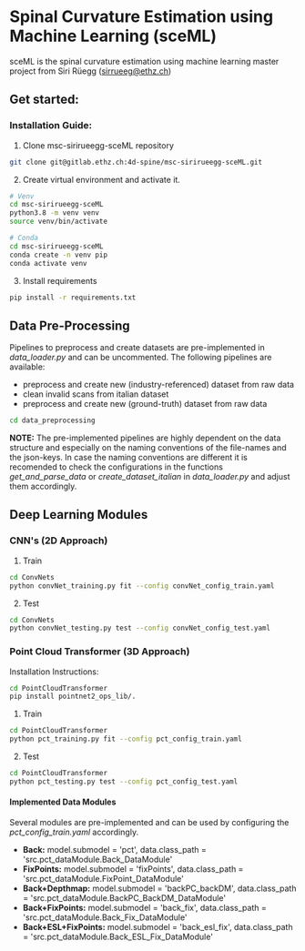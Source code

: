 # Spinal Curvature Estimation using Machine Learning (sceML)

sceML is the spinal curvature estimation using machine learning master project from Siri Rüegg (sirrueeg@ethz.ch)

## Get started:

### Installation Guide:

1. Clone msc-sirirueegg-sceML repository 

```bash 
git clone git@gitlab.ethz.ch:4d-spine/msc-sirirueegg-sceML.git 
``` 

2. Create virtual environment and activate it.  

```bash 
# Venv 
cd msc-sirirueegg-sceML 
python3.8 -m venv venv 
source venv/bin/activate 

# Conda
cd msc-sirirueegg-sceML 
conda create -n venv pip
conda activate venv
``` 

3. Install requirements
```bash
pip install -r requirements.txt 
``` 

## Data Pre-Processing

Pipelines to preprocess and create datasets are pre-implemented in *data_loader.py* and can be uncommented. 
The following pipelines are available:
- preprocess and create new (industry-referenced) dataset from raw data
- clean invalid scans from italian dataset
- preprocess and create new (ground-truth) dataset from raw data

```bash
cd data_preprocessing
```

**NOTE:** The pre-implemented pipelines are highly dependent on the data structure and especially on the naming conventions of the file-names and the json-keys. In case the naming conventions are different it is recomended to check the configurations in the functions *get_and_parse_data* or *create_dataset_italian* in *data_loader.py* and adjust them accordingly.

## Deep Learning Modules

### CNN's (2D Approach)

1. Train
```bash
cd ConvNets
python convNet_training.py fit --config convNet_config_train.yaml
```
2. Test
```bash
cd ConvNets
python convNet_testing.py test --config convNet_config_test.yaml
```

### Point Cloud Transformer (3D Approach)

Installation Instructions:
```bash
cd PointCloudTransformer
pip install pointnet2_ops_lib/.
```

1. Train
```bash
cd PointCloudTransformer
python pct_training.py fit --config pct_config_train.yaml
```
2. Test
```bash
cd PointCloudTransformer
python pct_testing.py test --config pct_config_test.yaml
```

#### Implemented Data Modules
Several modules are pre-implemented and can be used by configuring the *pct_config_train.yaml* accordingly. 

- **Back:** model.submodel = 'pct', data.class_path = 'src.pct_dataModule.Back_DataModule'
- **FixPoints:** model.submodel = 'fixPoints', data.class_path = 'src.pct_dataModule.FixPoint_DataModule'
- **Back+Depthmap:** model.submodel = 'backPC_backDM', data.class_path = 'src.pct_dataModule.BackPC_BackDM_DataModule'
- **Back+FixPoints:** model.submodel = 'back_fix', data.class_path = 'src.pct_dataModule.Back_Fix_DataModule'
- **Back+ESL+FixPoints:** model.submodel = 'back_esl_fix', data.class_path = 'src.pct_dataModule.Back_ESL_Fix_DataModule'

